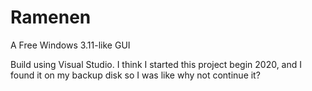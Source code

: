 # Ramenen
A Free Windows 3.11-like GUI

Build using Visual Studio.
I think I started this project begin 2020, and I found it on my backup disk so I was like why not continue it?
